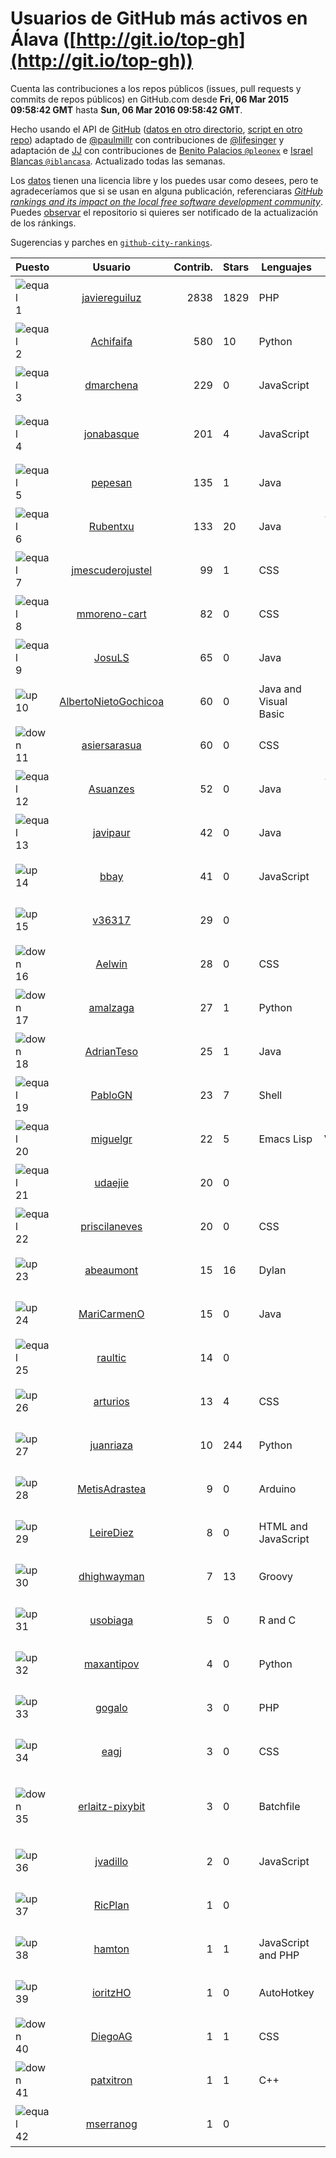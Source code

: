 
# Usuarios de GitHub más activos en Álava ([http://git.io/top-gh](http://git.io/top-gh))



  Cuenta las contribuciones a los repos públicos (issues, pull requests y commits de repos públicos) en GitHub.com desde  **Fri, 06 Mar 2015 09:58:42 GMT** hasta **Sun, 06 Mar 2016 09:58:42 GMT**.

  Hecho usando el API de [GitHub](http://github.com) ([datos en otro directorio](https://github.com/JJ/top-github-users-data/tree/master/data), [script en otro repo](https://github.com/JJ/github-city-rankings/blob/master/get-city.coffee)) adaptado de [@paulmillr](https://github.com/paulmillr) con contribuciones de [@lifesinger](https://github.com/lifesinger) y adaptación de [JJ](http://jj.github.io) con contribuciones de [Benito Palacios `@pleonex`](http://github.com/pleonex) e [Israel Blancas `@iblancasa`](https://github.com/iblancasa). Actualizado todas las semanas.

  Los [datos](https://github.com/JJ/top-github-users-data/tree/master/data) tienen una licencia libre y los puedes usar como desees, pero te agradeceríamos que si se usan en alguna publicación, referenciaras [*GitHub rankings and its impact on the local free software development community*](https://thewinnower.com/papers/github-rankings-and-its-impact-on-the-local-free-software-development-community). Puedes [observar](https://github.com/JJ/top-github-users-data/subscription) el repositorio si quieres ser notificado de la actualización de los ránkings.

  Sugerencias y parches en [`github-city-rankings`](http://github.com/JJ/github-city-rankings).


| Puesto   |  Usuario  |Contrib.| Stars | Lenguajes   |      Lugar      |  Avatar  |
|----------|:---------:|-------:|-------|-------------|:---------------:|----------|
|![equal](https://raw.githubusercontent.com/JJ/github-city-rankings/master/img/equal.gif) 1 | [javiereguiluz](https://github.com/javiereguiluz) | 2838 | 1829 | PHP | Vitoria-Gasteiz (Spain) | <img src='https://avatars0.githubusercontent.com/u/73419?v=3&s=64' width="64" title='Javier Eguiluz'> |
|![equal](https://raw.githubusercontent.com/JJ/github-city-rankings/master/img/equal.gif) 2 | [Achifaifa](https://github.com/Achifaifa) | 580 | 10 | Python | Vitoria, Spain | <img src='https://avatars1.githubusercontent.com/u/5968349?v=3&s=64' width="64" title='Yuri Numerov'> |
|![equal](https://raw.githubusercontent.com/JJ/github-city-rankings/master/img/equal.gif) 3 | [dmarchena](https://github.com/dmarchena) | 229 | 0 | JavaScript | Vitoria-Gasteiz, Spain | <img src='https://avatars0.githubusercontent.com/u/3629385?v=3&s=64' width="64" title='David Marchena'> |
|![equal](https://raw.githubusercontent.com/JJ/github-city-rankings/master/img/equal.gif) 4 | [jonabasque](https://github.com/jonabasque) | 201 | 4 | JavaScript | Vitoria-Gasteiz (Basque Country) | <img src='https://avatars3.githubusercontent.com/u/1707606?v=3&s=64' width="64" title='Jona'> |
|![equal](https://raw.githubusercontent.com/JJ/github-city-rankings/master/img/equal.gif) 5 | [pepesan](https://github.com/pepesan) | 135 | 1 | Java | Vitoria-Gazteiz | <img src='https://avatars2.githubusercontent.com/u/917451?v=3&s=64' width="64" title='David Vaquero'> |
|![equal](https://raw.githubusercontent.com/JJ/github-city-rankings/master/img/equal.gif) 6 | [Rubentxu](https://github.com/Rubentxu) | 133 | 20 | Java | Vitoria (Alava, Spain) | <img src='https://avatars0.githubusercontent.com/u/604924?v=3&s=64' width="64" title='Ruben Dario'> |
|![equal](https://raw.githubusercontent.com/JJ/github-city-rankings/master/img/equal.gif) 7 | [jmescuderojustel](https://github.com/jmescuderojustel) | 99 | 1 | CSS | Vitoria-Gasteiz | <img src='https://avatars3.githubusercontent.com/u/4746474?v=3&s=64' width="64" title='Jesús María Escudero'> |
|![equal](https://raw.githubusercontent.com/JJ/github-city-rankings/master/img/equal.gif) 8 | [mmoreno-cart](https://github.com/mmoreno-cart) | 82 | 0 | CSS | Lausanne / Vitoria-Gasteiz | <img src='https://avatars3.githubusercontent.com/u/6586794?v=3&s=64' width="64" title='Miguel Moreno'> |
|![equal](https://raw.githubusercontent.com/JJ/github-city-rankings/master/img/equal.gif) 9 | [JosuLS](https://github.com/JosuLS) | 65 | 0 | Java | Vitoria-Gasteiz | <img src='https://avatars2.githubusercontent.com/u/11742363?v=3&s=64' width="64" title='Josu Labrador'> |
|![up](https://raw.githubusercontent.com/JJ/github-city-rankings/master/img/up.gif) 10 | [AlbertoNietoGochicoa](https://github.com/AlbertoNietoGochicoa) | 60 | 0 | Java and Visual Basic | Vitoria | <img src='https://avatars0.githubusercontent.com/u/11685378?v=3&s=64' width="64" title='Luptupulus'> |
|![down](https://raw.githubusercontent.com/JJ/github-city-rankings/master/img/down.gif) 11 | [asiersarasua](https://github.com/asiersarasua) | 60 | 0 | CSS | Gasteiz | <img src='https://avatars1.githubusercontent.com/u/3200264?v=3&s=64' width="64" title='Asier Sarasua Garmendia'> |
|![equal](https://raw.githubusercontent.com/JJ/github-city-rankings/master/img/equal.gif) 12 | [Asuanzes](https://github.com/Asuanzes) | 52 | 0 | Java | Vitoria (Álava, Spain) | <img src='https://avatars0.githubusercontent.com/u/4410315?v=3&s=64' width="64" title='Alejandro Suances'> |
|![equal](https://raw.githubusercontent.com/JJ/github-city-rankings/master/img/equal.gif) 13 | [javipaur](https://github.com/javipaur) | 42 | 0 | Java | Vitoria-Gasteiz | <img src='https://avatars1.githubusercontent.com/u/3490928?v=3&s=64' width="64" title='Javier Palacio'> |
|![up](https://raw.githubusercontent.com/JJ/github-city-rankings/master/img/up.gif) 14 | [bbay](https://github.com/bbay) | 41 | 0 | JavaScript | Vitoria-Gasteiz | <img src='https://avatars3.githubusercontent.com/u/4747724?v=3&s=64' width="64" title='Bruno'> |
|![up](https://raw.githubusercontent.com/JJ/github-city-rankings/master/img/up.gif) 15 | [v36317](https://github.com/v36317) | 29 | 0 |  | vitoria-gasteiz | <img src='https://avatars0.githubusercontent.com/u/17434475?v=3&s=64' width="64" title='alfredo'> |
|![down](https://raw.githubusercontent.com/JJ/github-city-rankings/master/img/down.gif) 16 | [Aelwin](https://github.com/Aelwin) | 28 | 0 | CSS | Vitoria | <img src='https://avatars2.githubusercontent.com/u/13105197?v=3&s=64' width="64" title='Juan López'> |
|![down](https://raw.githubusercontent.com/JJ/github-city-rankings/master/img/down.gif) 17 | [amalzaga](https://github.com/amalzaga) | 27 | 1 | Python | Vitoria-Gasteiz (Spain) | <img src='https://avatars0.githubusercontent.com/u/14360188?v=3&s=64' width="64" title='Amador Alzaga Palacios'> |
|![down](https://raw.githubusercontent.com/JJ/github-city-rankings/master/img/down.gif) 18 | [AdrianTeso](https://github.com/AdrianTeso) | 25 | 1 | Java | Vitoria-Gasteiz | <img src='https://avatars0.githubusercontent.com/u/13005449?v=3&s=64' width="64" title='Adrián Teso'> |
|![equal](https://raw.githubusercontent.com/JJ/github-city-rankings/master/img/equal.gif) 19 | [PabloGN](https://github.com/PabloGN) | 23 | 7 | Shell | Vitoria-Gasteiz | <img src='https://avatars3.githubusercontent.com/u/6580044?v=3&s=64' width="64" title='Pablo González-Nalda'> |
|![equal](https://raw.githubusercontent.com/JJ/github-city-rankings/master/img/equal.gif) 20 | [miguelgr](https://github.com/miguelgr) | 22 | 5 | Emacs Lisp | Vitoria/Madrid | <img src='https://avatars3.githubusercontent.com/u/1484589?v=3&s=64' width="64" title='Miguel García'> |
|![equal](https://raw.githubusercontent.com/JJ/github-city-rankings/master/img/equal.gif) 21 | [udaejie](https://github.com/udaejie) | 20 | 0 |  | Vitoria-Gasteiz, Spain | <img src='https://avatars1.githubusercontent.com/u/11573747?v=3&s=64' width="64" title='UDA'> |
|![equal](https://raw.githubusercontent.com/JJ/github-city-rankings/master/img/equal.gif) 22 | [priscilaneves](https://github.com/priscilaneves) | 20 | 0 | CSS | Vitoria | <img src='https://avatars3.githubusercontent.com/u/7153399?v=3&s=64' width="64" title='Priscila Neves'> |
|![up](https://raw.githubusercontent.com/JJ/github-city-rankings/master/img/up.gif) 23 | [abeaumont](https://github.com/abeaumont) | 15 | 16 | Dylan | Gasteiz, Basque Country | <img src='https://avatars3.githubusercontent.com/u/80059?v=3&s=64' width="64" title='Alfredo Beaumont'> |
|![up](https://raw.githubusercontent.com/JJ/github-city-rankings/master/img/up.gif) 24 | [MariCarmenO](https://github.com/MariCarmenO) | 15 | 0 | Java | Vitoria-Gasteiz | <img src='https://avatars1.githubusercontent.com/u/17174740?v=3&s=64' width="64" title='Mari Carmen Otero'> |
|![equal](https://raw.githubusercontent.com/JJ/github-city-rankings/master/img/equal.gif) 25 | [raultic](https://github.com/raultic) | 14 | 0 |  | Vitoria-Gasteiz | <img src='https://avatars1.githubusercontent.com/u/9990426?v=3&s=64' width="64" title='Raúl Pérez'> |
|![up](https://raw.githubusercontent.com/JJ/github-city-rankings/master/img/up.gif) 26 | [arturios](https://github.com/arturios) | 13 | 4 | CSS | Vitoria-Gasteiz | <img src='https://avatars3.githubusercontent.com/u/1016176?v=3&s=64' width="64" title='Arturo Ríos'> |
|![up](https://raw.githubusercontent.com/JJ/github-city-rankings/master/img/up.gif) 27 | [juanriaza](https://github.com/juanriaza) | 10 | 244 | Python | Vitoria-Gasteiz | <img src='https://avatars2.githubusercontent.com/u/554079?v=3&s=64' width="64" title='Juan Riaza'> |
|![up](https://raw.githubusercontent.com/JJ/github-city-rankings/master/img/up.gif) 28 | [MetisAdrastea](https://github.com/MetisAdrastea) | 9 | 0 | Arduino | Vitoria-Gasteiz, Spain | <img src='https://avatars2.githubusercontent.com/u/12567730?v=3&s=64' width="64" title=''> |
|![up](https://raw.githubusercontent.com/JJ/github-city-rankings/master/img/up.gif) 29 | [LeireDiez](https://github.com/LeireDiez) | 8 | 0 | HTML and JavaScript | Vitoria | <img src='https://avatars3.githubusercontent.com/u/15833010?v=3&s=64' width="64" title=''> |
|![up](https://raw.githubusercontent.com/JJ/github-city-rankings/master/img/up.gif) 30 | [dhighwayman](https://github.com/dhighwayman) | 7 | 13 | Groovy | Vitoria-gasteiz | <img src='https://avatars2.githubusercontent.com/u/72442?v=3&s=64' width="64" title='David Santamaria'> |
|![up](https://raw.githubusercontent.com/JJ/github-city-rankings/master/img/up.gif) 31 | [usobiaga](https://github.com/usobiaga) | 5 | 0 | R and C | Vitoria-Gasteiz | <img src='https://avatars1.githubusercontent.com/u/14859628?v=3&s=64' width="64" title='Iker'> |
|![up](https://raw.githubusercontent.com/JJ/github-city-rankings/master/img/up.gif) 32 | [maxantipov](https://github.com/maxantipov) | 4 | 0 | Python | Vitoria (Spain) | <img src='https://avatars0.githubusercontent.com/u/3696461?v=3&s=64' width="64" title='Maxim Antipov'> |
|![up](https://raw.githubusercontent.com/JJ/github-city-rankings/master/img/up.gif) 33 | [gogalo](https://github.com/gogalo) | 3 | 0 | PHP | Vitoria-Gasteiz | <img src='https://avatars0.githubusercontent.com/u/1165607?v=3&s=64' width="64" title='Gorka García'> |
|![up](https://raw.githubusercontent.com/JJ/github-city-rankings/master/img/up.gif) 34 | [eagj](https://github.com/eagj) | 3 | 0 | CSS | Vitoria-Gasteiz | <img src='https://avatars0.githubusercontent.com/u/6786414?v=3&s=64' width="64" title='Enrique Alejandro García Jiménez'> |
|![down](https://raw.githubusercontent.com/JJ/github-city-rankings/master/img/down.gif) 35 | [erlaitz-pixybit](https://github.com/erlaitz-pixybit) | 3 | 0 | Batchfile | Vitoria-Gasteiz, Basque Country, Spain | <img src='https://avatars1.githubusercontent.com/u/10653582?v=3&s=64' width="64" title='Erlaitz del Rio'> |
|![up](https://raw.githubusercontent.com/JJ/github-city-rankings/master/img/up.gif) 36 | [jvadillo](https://github.com/jvadillo) | 2 | 0 | JavaScript | Vitoria-Gasteiz, Spain | <img src='https://avatars3.githubusercontent.com/u/1396977?v=3&s=64' width="64" title='Jon'> |
|![up](https://raw.githubusercontent.com/JJ/github-city-rankings/master/img/up.gif) 37 | [RicPlan](https://github.com/RicPlan) | 1 | 0 |  | Vitoria-Gasteiz | <img src='https://avatars3.githubusercontent.com/u/3811255?v=3&s=64' width="64" title='Richard'> |
|![up](https://raw.githubusercontent.com/JJ/github-city-rankings/master/img/up.gif) 38 | [hamton](https://github.com/hamton) | 1 | 1 | JavaScript and PHP | Vitoria | <img src='https://avatars3.githubusercontent.com/u/604935?v=3&s=64' width="64" title='Antonio Blanco'> |
|![up](https://raw.githubusercontent.com/JJ/github-city-rankings/master/img/up.gif) 39 | [ioritzHO](https://github.com/ioritzHO) | 1 | 0 | AutoHotkey | Vitoria-Gasteiz | <img src='https://avatars1.githubusercontent.com/u/2179398?v=3&s=64' width="64" title='Ioritz Herreros Osa'> |
|![down](https://raw.githubusercontent.com/JJ/github-city-rankings/master/img/down.gif) 40 | [DiegoAG](https://github.com/DiegoAG) | 1 | 1 | CSS | Vitoria-Gasteiz (Spain) | <img src='https://avatars1.githubusercontent.com/u/5911377?v=3&s=64' width="64" title='Diego Alonso González'> |
|![down](https://raw.githubusercontent.com/JJ/github-city-rankings/master/img/down.gif) 41 | [patxitron](https://github.com/patxitron) | 1 | 1 | C++ | Vitoria-Gasteiz | <img src='https://avatars2.githubusercontent.com/u/6142948?v=3&s=64' width="64" title='Francisco José Lazur'> |
|![equal](https://raw.githubusercontent.com/JJ/github-city-rankings/master/img/equal.gif) 42 | [mserranog](https://github.com/mserranog) | 1 | 0 |  | Vitoria-Gasteiz | <img src='https://avatars1.githubusercontent.com/u/1651085?v=3&s=64' width="64" title='mserrano'> |
